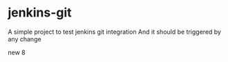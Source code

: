 # jenkins-git
A simple project to test jenkins git integration
And it should be triggered by any change

new 8
